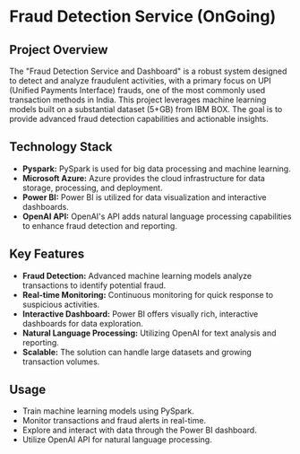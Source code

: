 
# Fraud Detection Service (OnGoing)

## Project Overview

The "Fraud Detection Service and Dashboard" is a robust system designed to detect and analyze fraudulent activities, with a primary focus on UPI (Unified Payments Interface) frauds, one of the most commonly used transaction methods in India. This project leverages machine learning models built on a substantial dataset (5+GB) from IBM BOX. The goal is to provide advanced fraud detection capabilities and actionable insights.

## Technology Stack

- **Pyspark:** PySpark is used for big data processing and machine learning.
- **Microsoft Azure:** Azure provides the cloud infrastructure for data storage, processing, and deployment.
- **Power BI:** Power BI is utilized for data visualization and interactive dashboards.
- **OpenAI API:** OpenAI's API adds natural language processing capabilities to enhance fraud detection and reporting.

## Key Features

- **Fraud Detection:** Advanced machine learning models analyze transactions to identify potential fraud.
- **Real-time Monitoring:** Continuous monitoring for quick response to suspicious activities.
- **Interactive Dashboard:** Power BI offers visually rich, interactive dashboards for data exploration.
- **Natural Language Processing:** Utilizing OpenAI for text analysis and reporting.
- **Scalable:** The solution can handle large datasets and growing transaction volumes.

## Usage

- Train machine learning models using PySpark.
- Monitor transactions and fraud alerts in real-time.
- Explore and interact with data through the Power BI dashboard.
- Utilize OpenAI API for natural language processing.
